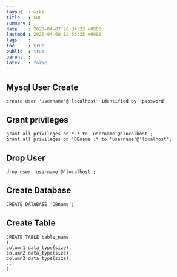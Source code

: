 ```yaml
---
layout  : wiki
title   : SQL
summary : 
date    : 2020-04-07 20:34:32 +0900
lastmod : 2020-04-08 12:56:35 +0900
tags    : 
toc     : true
public  : true
parent  : 
latex   : false
---
```


## Mysql User Create

    create user 'username'@'localhost' identified by 'password'

## Grant privileges

    grant all privileges on *.* to 'username'@'localhost';
    grant all privileges on 'DBname'.* to 'username'@'localhost';

## Drop User

    drop user 'username'@'localhost';

## Create Database

    CREATE DATABASE 'DBname';

## Create Table

    CREATE TABLE table_name
    (
    column1 data_type(size),
    column2 data_type(size),
    column3 data_type(size),
    ...
    )
